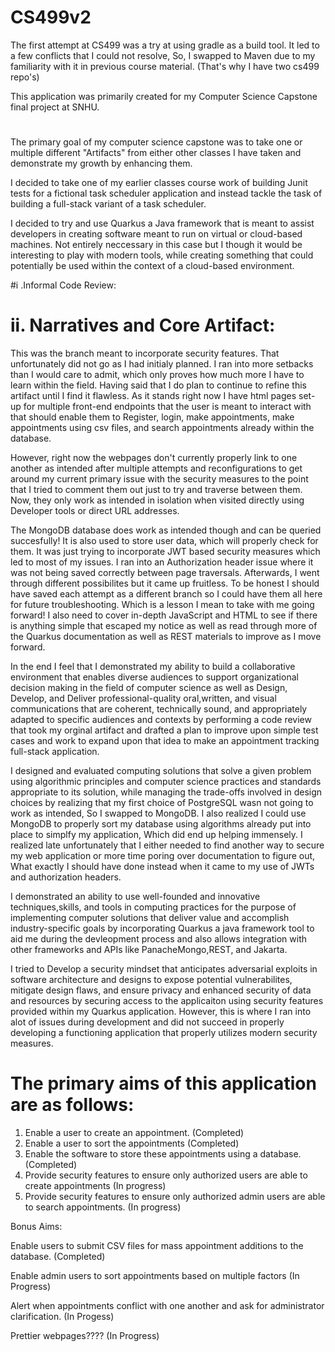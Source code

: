 # CS499v2
The first attempt at CS499 was a try at using gradle as a build tool. It led to a few conflicts that I could not resolve,
So, I swapped to Maven due to my familiarity with it in previous course material. (That's why I have two cs499 repo's)

This application was primarily created for my Computer Science Capstone final project at SNHU.
#
The primary goal of my computer science capstone was to take one or multiple different "Artifacts" from either other classes 
I have taken and demonstrate my growth by enhancing them.

I decided to take one of my earlier classes course work of building Junit tests for a fictional task scheduler application and
instead tackle the task of building a full-stack variant of a task scheduler.

I decided to try and use Quarkus a Java framework that is meant to assist developers in creating software meant to run on virtual or cloud-based machines.
Not entirely neccessary in this case but I though it would be interesting to play with modern tools, while creating something that could potentially be used within the context
of a cloud-based environment.

#i .Informal Code Review:

# ii. Narratives and Core Artifact:
 
 This was the branch meant to incorporate security features.
 That unfortunately did not go as I had initialy planned.
 I ran into more setbacks than I would care to admit, which only proves how much more I have to learn within the field.
 Having said that I do plan to continue to refine this artifact until I find it flawless.
 As it stands right now I have html pages set-up for multiple front-end endpoints that the user is meant to interact with
 that should enable them to Register, login, make appointments, make appointments using csv files, and search appointments already within the database.

 However, right now the webpages don't currently properly link to one another as intended after multiple attempts and reconfigurations to get around my current primary issue
 with the security measures to the point that I tried to comment them out just to try and traverse between them. Now, they only work as intended in isolation when visited directly
 using Developer tools or direct URL addresses.

 The MongoDB database does work as intended though and can be queried succesfully! It is also used to store user data, which will properly check for them. It was just trying to
 incorporate JWT based security measures which led to most of my issues. I ran into an Authorization header issue where it was not being saved correctly between page traversals.
 Afterwards, I went through different possibilites but it came up fruitless. To be honest I should have saved each attempt as a different branch so I could have them all here for
 future troubleshooting. Which is a lesson I mean to take with me going forward! I also need to cover in-depth JavaScript and HTML to see if there is anything simple that escaped my
 notice as well as read through more of the Quarkus documentation as well as REST materials to improve as I move forward.

 In the end I feel that I demonstrated my ability to build a collaborative environment that enables diverse audiences to support organizational decision making in the field of
 computer science as well as Design, Develop, and Deliver professional-quality oral,written, and visual communications that are
 coherent, technically sound, and appropriately adapted to specific audiences and contexts
 by performing a code review that took my orginal artifact and drafted a plan to improve upon simple test cases and work to expand upon that idea 
 to make an appointment tracking full-stack application.

 I designed and evaluated computing solutions that solve a given problem using algorithmic principles and computer science practices and standards appropriate to its solution,
 while managing the trade-offs involved in design choices by realizing that my first choice of PostgreSQL wasn not going to work as intended, So I swapped to MongoDB.
 I also realized I could use MongoDB to properly sort my database using algorithms already put into place to simplfy my application, Which did end up helping immensely. 
 I realized late unfortunately that I either needed to find another way to secure my web application or more time poring over documentation to figure out,
 What exactly I should have done instead when it came to my use of JWTs and authorization headers.

 I demonstrated an ability to use well-founded and innovative techniques,skills, and tools in computing practices for the purpose of implementing computer solutions that deliver
 value and accomplish industry-specific goals by incorporating Quarkus a java framework tool to aid me during the devleopment process and also allows
 integration with other frameworks and APIs like PanacheMongo,REST, and Jakarta.

 I tried to Develop a security mindset that anticipates adversarial exploits in software architecture and designs to expose potential vulnerabilites, mitigate design flaws,
 and ensure privacy and enhanced security of data and resources by securing access to the applicaiton using security features provided within my Quarkus application.
 However, this is where I ran into alot of issues during development and did not succeed in properly developing a functioning application that properly utilizes
 modern security measures.

 

# The primary aims of this application are as follows:
 1. Enable a user to create an appointment. (Completed)
 2. Enable a user to sort the appointments (Completed)
 3. Enable the software to store these appointments using a database. (Completed)
 4. Provide security features to ensure only authorized users are able to create appointments (In progress)
 5. Provide security features to ensure only authorized admin users are able to search appointments. (In progress)

Bonus Aims:

Enable users to submit CSV files for mass appointment additions to the database. (Completed)

Enable admin users to sort appointments based on multiple factors (In Progress)

Alert when appointments conflict with one another and ask for administrator clarification. (In Progess)

Prettier webpages???? (In Progress)

